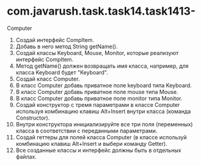 # com.javarush.task.task14.task1413-
Computer

1. Создай интерфейс CompItem.
2. Добавь в него метод String getName().
3. Создай классы Keyboard, Mouse, Monitor, которые реализуют интерфейс CompItem.
4. Метод getName() должен возвращать имя класса, например, для класса Keyboard будет "Keyboard".
5. Создай класс Computer.
6. В класс Computer добавь приватное поле keyboard типа Keyboard.
7. В класс Computer добавь приватное поле mouse типа Mouse.
8. В класс Computer добавь приватное поле monitor типа Monitor.
9. Создай конструктор с тремя параметрами в классе Computer используя комбинацию клавиш Alt+Insert внутри класса (команда Constructor).
10. Внутри конструктора инициализируйте все три поля (переменных) класса в соответствии с переданными параметрами.
11. Создай геттеры для полей класса Computer (в классе используй комбинацию клавиш Alt+Insert и выбери команду Getter).
12. Все созданные классы и интерфейс должны быть в отдельных файлах.
